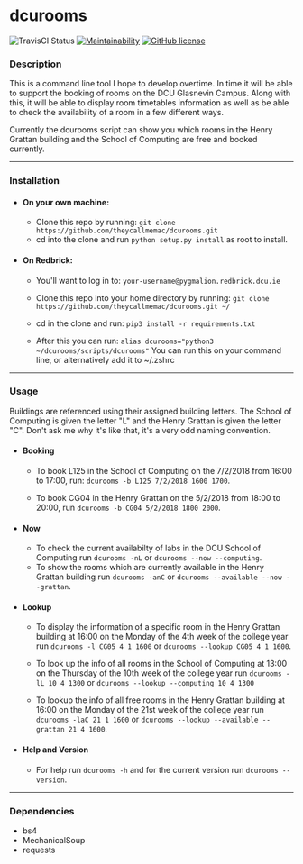 # dcurooms

![TravisCI Status](https://travis-ci.org/theycallmemac/dcurooms.svg?branch=master) [![Maintainability](https://api.codeclimate.com/v1/badges/d41179565d12397e7438/maintainability)](https://codeclimate.com/github/theycallmemac/dcurooms/maintainability) [![GitHub license](https://img.shields.io/github/license/theycallmemac/dcurooms.svg)](https://github.com/theycallmemac/dcurooms/blob/master/LICENSE)

### Description
This is a command line tool I hope to develop overtime. In time it will be able to support the booking of rooms on the DCU Glasnevin Campus. Along with this, it will be able to display room timetables information as well as be able to check the availability of a room in a few different ways.

Currently the dcurooms script can show you which rooms in the Henry Grattan building and the School of Computing are free and booked currently.

---

### Installation

- #### On your own machine:
    - Clone this repo by running:
    ```git clone https://github.com/theycallmemac/dcurooms.git```
    - cd into the clone and run ```python setup.py install``` as root to install.

- #### On Redbrick:
    - You'll want to log in to:
    ```your-username@pygmalion.redbrick.dcu.ie```

    - Clone this repo into your home directory by running:
    ```git clone https://github.com/theycallmemac/dcurooms.git ~/```
    - cd in the clone and run:
    ```pip3 install -r requirements.txt```
    - After this you can run:
    ```alias dcurooms="python3 ~/dcurooms/scripts/dcurooms"```
      You can run this on your command line, or alternatively add it to ~/.zshrc

---

### Usage
Buildings are referenced using their assigned building letters. The School of Computing is given the letter "L" and the Henry Grattan is given the letter "C". Don't ask me why it's like that, it's a very odd naming convention.

- #### Booking
    - To book L125 in the School of Computing on the 7/2/2018 from 16:00 to 17:00, run:
```dcurooms -b L125 7/2/2018 1600 1700```.

    - To book CG04 in the Henry Grattan on the 5/2/2018 from 18:00 to 20:00, run ```dcurooms -b CG04 5/2/2018 1800 2000```.

- #### Now
    - To check the current availabilty of labs in the DCU School of Computing run ```dcurooms -nL``` or ```dcurooms --now --computing```.
    - To show the rooms which are currently available in the Henry Grattan building run ```dcurooms -anC``` or ```dcurooms --available --now --grattan```.

- #### Lookup
    - To display the information of a specific room in the Henry Grattan building at 16:00 on the Monday of the 4th week of the college year run ```dcurooms -l CG05 4 1 1600``` or ```dcurooms --lookup CG05 4 1 1600```.

    - To look up the info of all rooms in the School of Computing at 13:00 on the Thursday of the 10th week of the college year run ```dcurooms -lL 10 4 1300``` or ```dcurooms --lookup --computing 10 4 1300```

    - To lookup the info of all free rooms in the Henry Grattan building at 16:00 on the Monday of the 21st week of the college year run ```dcurooms -laC 21 1 1600``` or ```dcurooms --lookup --available --grattan 21 4 1600```.

- #### Help and Version
    - For help run ```dcurooms -h``` and for the current version run ```dcurooms --version```.

---

### Dependencies
 - bs4
 - MechanicalSoup
 - requests
